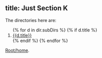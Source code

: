 title: Just Section K
---

<p>
The directories here are:
<ol>
{% for d in dir.subDirs %}
{% if d.title %}
<li>
<a href="{{link(d)}}">{{d.title}}</a>
</li>
{% endif %}
{% endfor %}
</ol>
</p>

<a href="..">Root/home</a>.

